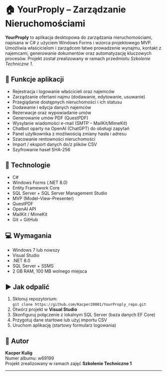 # 🏠 YourProply – Zarządzanie Nieruchomościami

**YourProply** to aplikacja desktopowa do zarządzania nieruchomościami, napisana w C# z użyciem Windows Forms i wzorca projektowego MVP. Umożliwia właścicielom i zarządcom łatwe prowadzenie wynajmu, kontakt z najemcami, generowanie dokumentów oraz automatyzację kluczowych procesów. Projekt został zrealizowany w ramach przedmiotu *Szkolenie Techniczne 1*.

## 🔧 Funkcje aplikacji

- Rejestracja i logowanie właścicieli oraz najemców
- Zarządzanie ofertami najmu (dodawanie, edytowanie, usuwanie)
- Przeglądanie dostępnych nieruchomości i ich statusu
- Dodawanie i edycja danych najemców
- Rezerwacje oraz wypowiadanie umów
- Generowanie umów PDF (QuestPDF)
- Wysyłanie wiadomości e-mail (SMTP – MailKit/MimeKit)
- Chatbot oparty na OpenAI (ChatGPT) do obsługi zapytań
- Panel użytkownika z możliwością zmiany hasła i adresu
- Szacowanie rentowności nieruchomości
- Import / eksport danych do/z plików CSV
- Szyfrowanie haseł SHA-256

## 🧱 Technologie

- C#
- Windows Forms (.NET 8.0)
- Entity Framework Core
- SQL Server + SQL Server Management Studio
- MVP (Model–View–Presenter)
- QuestPDF
- OpenAI API
- MailKit / MimeKit
- Git + GitHub

## 💻 Wymagania

- Windows 7 lub nowszy
- Visual Studio
- .NET 8.0
- SQL Server + SSMS
- 2 GB RAM, 100 MB wolnego miejsca

## ▶️ Jak odpalić

1. Sklonuj repozytorium:  
   `git clone https://github.com/Kacper20001/YourProply_repo.git`
2. Otwórz projekt w **Visual Studio**
3. Skonfiguruj połączenie z lokalnym SQL Server (baza danych EF Core)
4. Przygotuj dane startowe lub użyj importu CSV
5. Uruchom aplikację (startowy formularz logowania)

## 🧠 Autor

**Kacper Kulig**  
Numer albumu: w69199  
Projekt zrealizowany w ramach zajęć **Szkolenie Techniczne 1**

---
